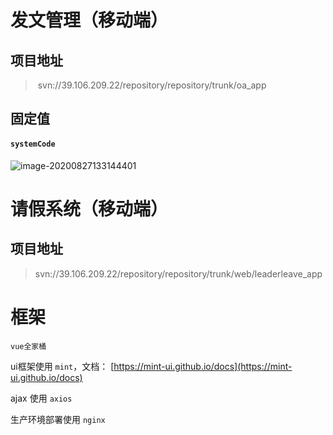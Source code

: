 # 发文管理（移动端）

## 项目地址

> ​	svn://39.106.209.22/repository/repository/trunk/oa_app

## 固定值

#### `systemCode`

![image-20200827133144401](https://raw.githubusercontent.com/wukang0718/mdImage/master/images/202008/27/133145-869645.png?token=AKCNZH33RDAJ2VR2CTDYJOC7I5CYA)

# 请假系统（移动端）

## 项目地址

> ​	svn://39.106.209.22/repository/repository/trunk/web/leaderleave_app

# 框架

`vue全家桶`

ui框架使用 `mint`，文档： [https://mint-ui.github.io/docs](https://mint-ui.github.io/docs)

ajax 使用 `axios`

生产环境部署使用 `nginx`